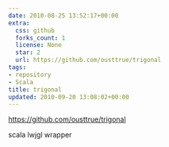 ```yaml
---
date: 2010-08-25 13:52:17+00:00
extra:
  css: github
  forks_count: 1
  license: None
  star: 2
  url: https://github.com/ousttrue/trigonal
tags:
- repository
- Scala
title: trigonal
updated: 2010-09-20 13:08:02+00:00
---
```


<https://github.com/ousttrue/trigonal>

scala lwjgl wrapper
